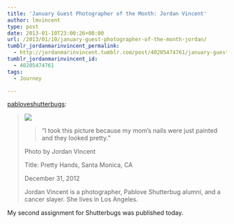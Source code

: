 ```yaml
---
title: 'January Guest Photographer of the Month: Jordan Vincent'
author: lmvincent
type: post
date: 2013-01-10T23:00:26+00:00
url: /2013/01/10/january-guest-photographer-of-the-month-jordan/
tumblr_jordanmarinvincent_permalink:
  - http://jordanmarinvincent.tumblr.com/post/40205474761/january-guest-photographer-of-the-month-jordan
tumblr_jordanmarinvincent_id:
  - 40205474761
tags:
  - Journey

---
```

<a href="http://pabloveshutterbugs.tumblr.com/post/40178869347/january-guest-photographer-of-the-month-jordan-vincent" class="tumblr_blog" target="_blank" rel="noopener">pabloveshutterbugs</a>:

> **![][1]**
> 
> > “I took this picture because my mom’s nails were just painted and they looked pretty.”
> 
> Photo by Jordan Vincent
> 
> Title: Pretty Hands, Santa Monica, CA
> 
> December 31, 2012
> 
> Jordan Vincent is a photographer, Pablove Shutterbug alumni, and a cancer slayer. She lives in Los Angeles.

My second assignment for Shutterbugs was published today.

 [1]: http://media.tumblr.com/ea9a1ad7202899563a7d7befdf26de60/tumblr_inline_mgf39rvHXk1r3lsam.jpg